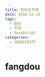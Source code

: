```yaml
---
title: 防抖与节流
date: 2018-12-15
tags:
  - 防抖
  - 节流
  - JavaScript
categories:
  - JAVASCRIPT
---
```


# fangdou